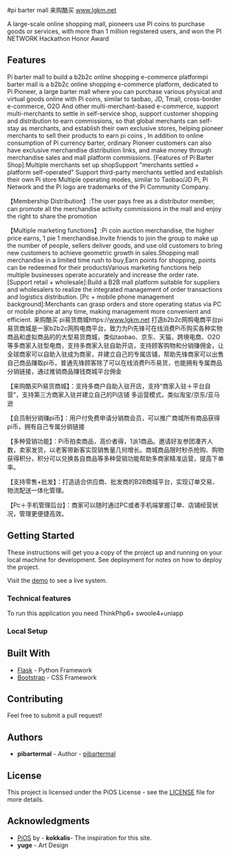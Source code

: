 #pi barter mall 来购酷买 www.lgkm.net

A large-scale online shopping mall, pioneers use PI coins to purchase goods or services, with more than 1 million registered users, and won the PI NETWORK Hackathon Honor Award


## Features

Pi barter mall to build a b2b2c online shopping e-commerce platformpi barter mall is a b2b2c online shopping e-commerce platform, dedicated to Pi Pioneer, a large barter mall where you can purchase various physical and virtual goods online with Pi coins, similar to taobao, JD, Tmall, cross-border e-commerce, O2O And other multi-merchant-based e-commerce, support multi-merchants to settle in self-service shop, support customer shopping and distribution to earn commissions, so that global merchants can self-stay as merchants, and establish their own exclusive stores, helping pioneer merchants to sell their products to earn pi coins , In addition to online consumption of Pi currency barter, ordinary Pioneer customers can also have exclusive merchandise distribution links, and make money through merchandise sales and mall platform commissions.
[Features of Pi Barter Shop]:Multiple merchants set up shopSupport "merchants settled + platform self-operated" Support third-party merchants settled and establish their own Pi store Multiple operating modes, similar to Taobao/JD
Pi, Pi Network and the Pi logo are trademarks of the Pi Community Company.

【Membership Distribution】:The user pays free as a distributor member, can promote all the merchandise activity commissions in the mall and enjoy the right to share the promotion

【Multiple marketing functions】:Pi coin auction merchandise, the higher price earns, 1 pie 1 merchandise.Invite friends to join the group to make up the number of people, sellers deliver goods, and use old customers to bring new customers to achieve geometric growth in sales.Shopping mall merchandise in a limited time rush to buy,Earn points for shopping, points can be redeemed for their productsVarious marketing functions help multiple businesses operate accurately and increase the order rate.
[Support retail + wholesale]:Build a B2B mall platform suitable for suppliers and wholesalers to realize the integrated management of order transactions and logistics distribution.
[Pc + mobile phone management background]:Merchants can grasp orders and store operating status via PC or mobile phone at any time, making management more convenient and efficient.
来购酷买 pi易货商城https://www.lgkm.net 打造b2b2c网购电商平台pi易货商城是一家b2b2c网购电商平台，致力为Pi先锋可在线消费Pi币购买各种实物商品和虚拟商品的的大型易货商城，类似taobao、京东、天猫，跨境电商、O2O等多商家入驻型电商，支持多商家入驻自助开店，支持顾客购物和分销赚佣金，让全球商家可以自助入驻成为商家，并建立自己的专属店铺，帮助先锋商家可以出售自己商品赚取pi币，普通先锋顾客除了可以在线消费Pi币易货，也能拥有专属商品分销链接，通过推销商品赚钱商城平台佣金


【来购酷买Pi易货商城】：支持多商户自助入驻开店，支持“商家入驻＋平台自营”，支持第三方商家入驻并建立自己的Pi店铺 多运营模式，类似淘宝/京东/亚马逊

【会员制分销赚pi币】：用户付免费申请分销商会员，可以推广商城所有商品获得pi币，拥有自己专属分销链接

【多种营销功能】：Pi币拍卖商品，高价者得，1派1商品。邀请好友参团凑齐人数，卖家发货，以老客带新客实现销售量几何增长。商城商品限时秒杀抢购、购物获得积分，积分可以兑换各自商品等多种营销功能帮助多商家精准运营，提高下单率。

【支持零售+批发】：打造适合供应商、批发商的B2B商城平台，实现订单交易、物流配送一体化管理。

【Pc＋手机管理后台】：商家可以随时通过PC或者手机端掌握订单、店铺经营状况，管理更便捷高效。


## Getting Started

These instructions will get you a copy of the project up and running on your local machine for development. See deployment for notes on how to deploy the project.

Visit the [demo](https://www.lgkm.net) to see a live system.

### Technical features

To run this application you need ThinkPhp6+ swoole4+uniapp

### Local Setup


## Built With

- [Flask](http://flask.pocoo.org/) - Python Framework
- [Bootstrap](https://getbootstrap.com/) - CSS Framework

## Contributing

Feel free to submit a pull request!

## Authors

- **pibartermal** - _Author_ - [pibartermal](https://github.com/pibartermal)


## License

This project is licensed under the PiOS License - see the [LICENSE](./LICENSE) file for more details.

## Acknowledgments

- [PiOS](https://github.com/pi-apps/PiOS) by - **kokkalis**- The inspiration for this site.
- **yuge** - Art Design
